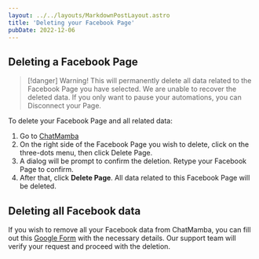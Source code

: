```yaml
---
layout: ../../layouts/MarkdownPostLayout.astro
title: 'Deleting your Facebook Page'
pubDate: 2022-12-06
---
```


## Deleting a Facebook Page

>[!danger]
> Warning! This will permanently delete all data related to the Facebook Page you have selected. We are unable to recover the deleted data. If you only want to pause your automations, you can Disconnect your Page.

To delete your Facebook Page and all related data:

1. Go to [ChatMamba](https://chatmamba.com/fb-pages)
2. On the right side of the Facebook Page you wish to delete, click on the three-dots menu, then click Delete Page.
3. A dialog will be prompt to confirm the deletion. Retype your Facebook Page to confirm.
4. After that, click **Delete Page**. All data related to this Facebook Page will be deleted.

## Deleting all Facebook data

If you wish to remove all your Facebook data from ChatMamba, you can fill out this [Google Form](https://docs.google.com/forms/d/1FetaF77VUGzMist78VcjdHnBlmrR3kPkBF5Pvis1FHE) with the necessary details. Our support team will verify your request and proceed with the deletion.
